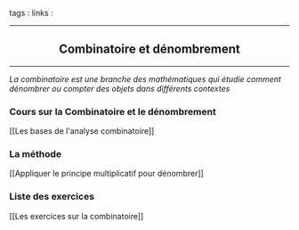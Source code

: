 tags : 
links :

****

<h2 style="text-align: center;"> Combinatoire et dénombrement </h2>

****


*La combinatoire est une branche des mathématiques qui étudie comment dénombrer ou compter des objets dans différents contextes*


### Cours sur la Combinatoire et le dénombrement

[[Les bases de l'analyse combinatoire]]


### La méthode 

[[Appliquer le principe multiplicatif pour dénombrer]]

### Liste des exercices

[[Les exercices sur la combinatoire]]

